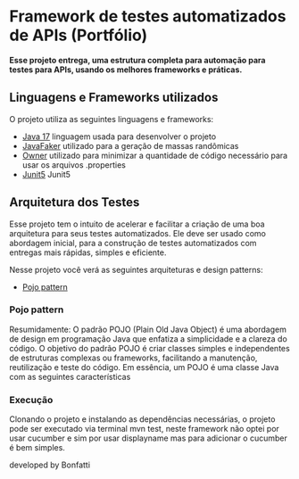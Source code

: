 # Framework de testes automatizados de APIs (Portfólio)

**Esse projeto entrega, uma estrutura completa para automação para testes para APIs, usando os melhores frameworks e práticas.**

## Linguagens e Frameworks utilizados

O projeto utiliza as seguintes linguagens e frameworks:

* [Java 17](https://openjdk.java.net/projects/jdk/17/) linguagem usada para desenvolver o projeto
* [JavaFaker](https://github.com/DiUS/java-faker) utilizado para a geração de massas randômicas
* [Owner](http://owner.aeonbits.org/) utilizado para minimizar a quantidade de código necessário para usar os arquivos .properties
* [Junit5](https://junit.org/junit5/) Junit5
  
## Arquitetura dos Testes

Esse projeto tem o intuito de acelerar e facilitar a criação de uma boa arquitetura para seus testes automatizados.
Ele deve ser usado como abordagem inicial, para a construção de testes automatizados com entregas mais rápidas, simples e eficiente.

Nesse projeto você verá as seguintes arquiteturas e design patterns:

* [Pojo pattern](#pojo-pattern)

### Pojo pattern
Resumidamente:
O padrão POJO (Plain Old Java Object) é uma abordagem de design em programação Java que enfatiza a simplicidade e a clareza do código. O objetivo do padrão POJO é criar classes simples e independentes de estruturas complexas ou frameworks, facilitando a manutenção, reutilização e teste do código. Em essência, um POJO é uma classe Java com as seguintes características


### Execução

Clonando o projeto e instalando as dependências necessárias, o projeto pode ser executado via terminal mvn test, neste framework não optei por usar cucumber e sim por usar displayname mas para adicionar o cucumber é bem simples.

developed by Bonfatti
